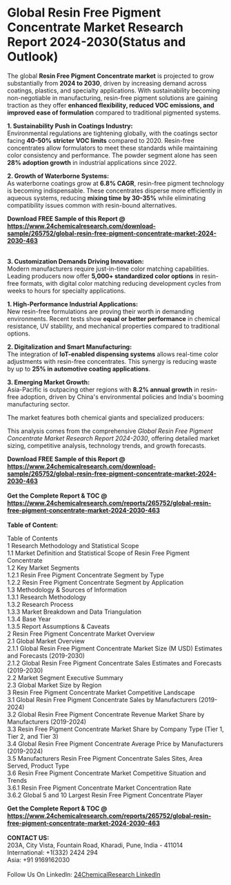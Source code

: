 <h1>Global Resin Free Pigment Concentrate Market Research Report 2024-2030(Status and Outlook)</h1><p>The global <strong>Resin Free Pigment Concentrate market</strong> is projected to grow substantially from <strong>2024 to 2030</strong>, driven by increasing demand across coatings, plastics, and specialty applications. With sustainability becoming non-negotiable in manufacturing, resin-free pigment solutions are gaining traction as they offer <strong>enhanced flexibility, reduced VOC emissions, and improved ease of formulation</strong> compared to traditional pigmented systems.</p><p><strong>1. Sustainability Push in Coatings Industry:</strong><br>
Environmental regulations are tightening globally, with the coatings sector facing <strong>40-50% stricter VOC limits</strong> compared to 2020. Resin-free concentrates allow formulators to meet these standards while maintaining color consistency and performance. The powder segment alone has seen <strong>28% adoption growth</strong> in industrial applications since 2022.</p><p><strong>2. Growth of Waterborne Systems:</strong><br>
As waterborne coatings grow at <strong>6.8% CAGR</strong>, resin-free pigment technology is becoming indispensable. These concentrates disperse more efficiently in aqueous systems, reducing <strong>mixing time by 30-35%</strong> while eliminating compatibility issues common with resin-bound alternatives.</p><div><b>Download FREE Sample of this Report @ 
            <a href="https://www.24chemicalresearch.com/download-sample/265752/global-resin-free-pigment-concentrate-market-2024-2030-463">
            https://www.24chemicalresearch.com/download-sample/265752/global-resin-free-pigment-concentrate-market-2024-2030-463</a></b></div><br><p><strong>3. Customization Demands Driving Innovation:</strong><br>
Modern manufacturers require just-in-time color matching capabilities. Leading producers now offer <strong>5,000+ standardized color options</strong> in resin-free formats, with digital color matching reducing development cycles from weeks to hours for specialty applications.</p><p><strong>1. High-Performance Industrial Applications:</strong><br>
New resin-free formulations are proving their worth in demanding environments. Recent tests show <strong>equal or better performance</strong> in chemical resistance, UV stability, and mechanical properties compared to traditional options.</p><p><strong>2. Digitalization and Smart Manufacturing:</strong><br>
The integration of <strong>IoT-enabled dispensing systems</strong> allows real-time color adjustments with resin-free concentrates. This synergy is reducing waste by up to <strong>25% in automotive coating applications</strong>.</p><p><strong>3. Emerging Market Growth:</strong><br>
Asia-Pacific is outpacing other regions with <strong>8.2% annual growth</strong> in resin-free adoption, driven by China's environmental policies and India's booming manufacturing sector.</p><p>The market features both chemical giants and specialized producers:
</p><p>This analysis comes from the comprehensive <em>Global Resin Free Pigment Concentrate Market Research Report 2024-2030</em>, offering detailed market sizing, competitive analysis, technology trends, and growth forecasts.</p><div><b>Download FREE Sample of this Report @ 
            <a href="https://www.24chemicalresearch.com/download-sample/265752/global-resin-free-pigment-concentrate-market-2024-2030-463">
            https://www.24chemicalresearch.com/download-sample/265752/global-resin-free-pigment-concentrate-market-2024-2030-463</a></b></div><br><div><b>Get the Complete Report & TOC @ 
            <a href="https://www.24chemicalresearch.com/reports/265752/global-resin-free-pigment-concentrate-market-2024-2030-463">
            https://www.24chemicalresearch.com/reports/265752/global-resin-free-pigment-concentrate-market-2024-2030-463</a></b></div><br>
            <b>Table of Content:</b><p>Table of Contents<br />
1 Research Methodology and Statistical Scope<br />
1.1 Market Definition and Statistical Scope of Resin Free Pigment Concentrate<br />
1.2 Key Market Segments<br />
1.2.1 Resin Free Pigment Concentrate Segment by Type<br />
1.2.2 Resin Free Pigment Concentrate Segment by Application<br />
1.3 Methodology & Sources of Information<br />
1.3.1 Research Methodology<br />
1.3.2 Research Process<br />
1.3.3 Market Breakdown and Data Triangulation<br />
1.3.4 Base Year<br />
1.3.5 Report Assumptions & Caveats<br />
2 Resin Free Pigment Concentrate Market Overview<br />
2.1 Global Market Overview<br />
2.1.1 Global Resin Free Pigment Concentrate Market Size (M USD) Estimates and Forecasts (2019-2030)<br />
2.1.2 Global Resin Free Pigment Concentrate Sales Estimates and Forecasts (2019-2030)<br />
2.2 Market Segment Executive Summary<br />
2.3 Global Market Size by Region<br />
3 Resin Free Pigment Concentrate Market Competitive Landscape<br />
3.1 Global Resin Free Pigment Concentrate Sales by Manufacturers (2019-2024)<br />
3.2 Global Resin Free Pigment Concentrate Revenue Market Share by Manufacturers (2019-2024)<br />
3.3 Resin Free Pigment Concentrate Market Share by Company Type (Tier 1, Tier 2, and Tier 3)<br />
3.4 Global Resin Free Pigment Concentrate Average Price by Manufacturers (2019-2024)<br />
3.5 Manufacturers Resin Free Pigment Concentrate Sales Sites, Area Served, Product Type<br />
3.6 Resin Free Pigment Concentrate Market Competitive Situation and Trends<br />
3.6.1 Resin Free Pigment Concentrate Market Concentration Rate<br />
3.6.2 Global 5 and 10 Largest Resin Free Pigment Concentrate Player</p><div><b>Get the Complete Report & TOC @ 
            <a href="https://www.24chemicalresearch.com/reports/265752/global-resin-free-pigment-concentrate-market-2024-2030-463">
            https://www.24chemicalresearch.com/reports/265752/global-resin-free-pigment-concentrate-market-2024-2030-463</a></b></div><br><b>CONTACT US:</b><br>
            203A, City Vista, Fountain Road, Kharadi, Pune, India - 411014<br>
            International: +1(332) 2424 294<br>
            Asia: +91 9169162030 <br><br>
            Follow Us On LinkedIn: <a href="https://www.linkedin.com/company/24chemicalresearch/">24ChemicalResearch LinkedIn</a>